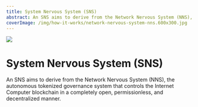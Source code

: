 ```yaml
---
title: System Nervous System (SNS)
abstract: An SNS aims to derive from the Network Nervous System (NNS), an autonomous tokenized governance system allowing apps to decentralize governance and ownership
coverImage: /img/how-it-works/network-nervous-system-nns.600x300.jpg
---
```


![](/img/how-it-works/network-nervous-system-nns.600x300.jpg)

# System Nervous System (SNS)

An SNS aims to derive from the Network Nervous System (NNS), the autonomous tokenized governance system that controls the Internet Computer blockchain in a completely open, permissionless, and decentralized manner.
